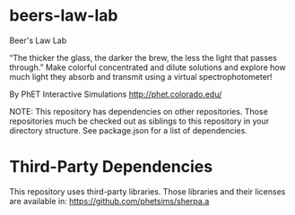 beers-law-lab
=============

Beer's Law Lab

“The thicker the glass, the darker the brew, the less the light that passes through.”
Make colorful concentrated and dilute solutions and explore
how much light they absorb and transmit using a virtual spectrophotometer!

By PhET Interactive Simulations
http://phet.colorado.edu/

NOTE: This repository has dependencies on other repositories. Those repositories
much be checked out as siblings to this repository in your directory structure.
See package.json for a list of dependencies.

Third-Party Dependencies
=============

This repository uses third-party libraries.
Those libraries and their licenses are available in: https://github.com/phetsims/sherpa.a